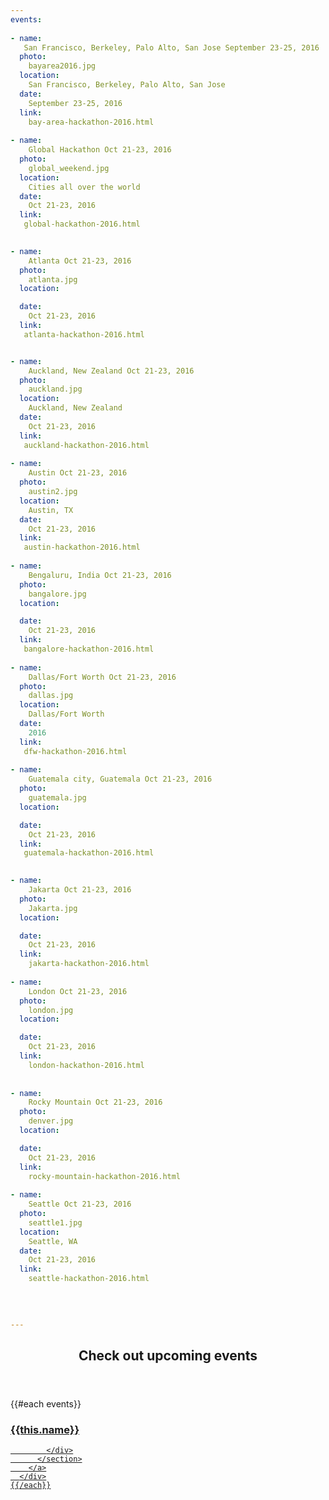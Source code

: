 ```yaml
---
events: 
   
- name:
   San Francisco, Berkeley, Palo Alto, San Jose September 23-25, 2016
  photo:
    bayarea2016.jpg  
  location:
    San Francisco, Berkeley, Palo Alto, San Jose 
  date:
    September 23-25, 2016
  link:
    bay-area-hackathon-2016.html        
    
- name:
    Global Hackathon Oct 21-23, 2016 
  photo:
    global_weekend.jpg
  location:
    Cities all over the world
  date:
    Oct 21-23, 2016 
  link:
   global-hackathon-2016.html  

   
- name:
    Atlanta Oct 21-23, 2016
  photo:
    atlanta.jpg
  location:

  date:
    Oct 21-23, 2016
  link:
   atlanta-hackathon-2016.html    


- name:
    Auckland, New Zealand Oct 21-23, 2016 
  photo:
    auckland.jpg
  location:
    Auckland, New Zealand
  date:
    Oct 21-23, 2016 
  link:
   auckland-hackathon-2016.html
   
- name:
    Austin Oct 21-23, 2016 
  photo:
    austin2.jpg
  location:
    Austin, TX
  date:
    Oct 21-23, 2016 
  link:
   austin-hackathon-2016.html  
   
- name:
    Bengaluru, India Oct 21-23, 2016
  photo:
    bangalore.jpg
  location:

  date:
    Oct 21-23, 2016
  link:
   bangalore-hackathon-2016.html      
       
- name:
    Dallas/Fort Worth Oct 21-23, 2016
  photo:
    dallas.jpg
  location:
    Dallas/Fort Worth
  date:
    2016
  link:
   dfw-hackathon-2016.html   
   
- name:
    Guatemala city, Guatemala Oct 21-23, 2016
  photo:
    guatemala.jpg
  location:

  date:
    Oct 21-23, 2016
  link:
   guatemala-hackathon-2016.html 
      

- name:
    Jakarta Oct 21-23, 2016
  photo:
    Jakarta.jpg
  location:

  date:
    Oct 21-23, 2016
  link:
    jakarta-hackathon-2016.html
    
- name:
    London Oct 21-23, 2016
  photo:
    london.jpg
  location:

  date:
    Oct 21-23, 2016
  link:
    london-hackathon-2016.html
    
    
- name:
    Rocky Mountain Oct 21-23, 2016
  photo:
    denver.jpg
  location:

  date:
    Oct 21-23, 2016 
  link:
    rocky-mountain-hackathon-2016.html
    
- name:
    Seattle Oct 21-23, 2016
  photo:
    seattle1.jpg
  location:
    Seattle, WA
  date:
    Oct 21-23, 2016
  link:  
    seattle-hackathon-2016.html 
        
        
     

---
```



<section class="wrapper style3 container special-alt">
  <header class="major">
    <h2>Check out <strong>upcoming events</strong></h2>
  </header>
  <div class="row">
    {{#each events}}
      <div class="6u">
        <a href="{{this.link}}">
          <section class="event-image" style="background-image: url({{../assets}}/images/events/{{this.photo}});">
            <div class="image-overlay">
              <h3>{{this.name}}</h3>

            </div>
          </section>
        </a>
      </div>
    {{/each}}
  </div>
<!--
       <footer class="major">
        <ul class="buttons">
          <li><a href="#" class="button">See More</a></li>
        </ul>
      </footer>
      -->
</section>

